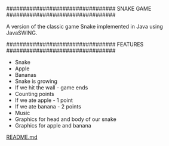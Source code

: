 ################################# SNAKE GAME ################################# 

A version of the classic game Snake implemented in Java using JavaSWING.


################################# FEATURES ################################# 
- Snake
- Apple
- Bananas
- Snake is growing 
- If we hit the wall - game ends
- Counting points
- If we ate apple - 1 point
- If we ate banana - 2 points
- Music
- Graphics for head and body of our snake
- Graphics for apple and banana


[README.md](https://github.com/MaciejKlonicki/Snake/files/7719452/README.md)
